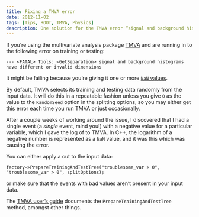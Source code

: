 ```yaml
---
title: Fixing a TMVA error
date: 2012-11-02
tags: [Tips, ROOT, TMVA, Physics]
description: One solution for the TMVA error “signal and background histograms have different or invalid dimensions”.
---
```


If you’re using the multivariate analysis package [TMVA](http://tmva.sourceforge.net) and are running in to the following error on training or testing:

```
--- <FATAL> Tools: <GetSeparation> signal and background histograms have different or invalid dimensions
```

It might be failing because you’re giving it one or more [`NaN` values](http://en.wikipedia.org/wiki/Not_a_Number).

By default, TMVA selects its training and testing data randomly from the input data. It will do this in a repeatable fashion unless you give `0` as the value to the `RandomSeed` option in the splitting options, so you may either get this error each time you run TMVA or just occasionally.

After a couple weeks of working around the issue, I discovered that I had a single event (a *single* event, mind you!) with a negative value for a particular variable, which I gave the log of to TMVA. In C++, the logarithm of a negative number is represented as a `NaN` value, and it was this which was causing the error.

You can either apply a cut to the input data:

```
factory->PrepareTrainingAndTestTree("troublesome_var > 0", "troublesome_var > 0", splitOptions);
```

or make sure that the events with bad values aren’t present in your input data.

The [TMVA user’s guide](http://tmva.sourceforge.net/docu/TMVAUsersGuide.pdf) documents the `PrepareTrainingAndTestTree` method, amongst other things.

